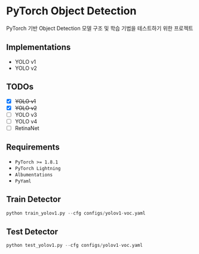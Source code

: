 # PyTorch Object Detection
PyTorch 기반 Object Detection 모델 구조 및 학습 기법을 테스트하기 위한 프로젝트

## Implementations
 * YOLO v1
 * YOLO v2

## TODOs
- [x] ~~YOLO v1~~
- [x] ~~YOLO v2~~
- [ ] YOLO v3
- [ ] YOLO v4
- [ ] RetinaNet

## Requirements
* `PyTorch >= 1.8.1`
* `PyTorch Lightning`
* `Albumentations`
* `PyYaml`

## Train Detector
```python
python train_yolov1.py --cfg configs/yolov1-voc.yaml
```

## Test Detector
```python
python test_yolov1.py --cfg configs/yolov1-voc.yaml
```

